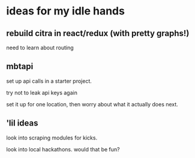# ideas for my idle hands

## rebuild citra in react/redux (with pretty graphs!)

  need to learn about routing 

## mbtapi

  set up api calls in a starter project.
  
  try not to leak api keys again
  
  set it up for one location, then worry about what it actually does next.
  
## 'lil ideas

look into scraping modules for kicks.

look into local hackathons. would that be fun?
